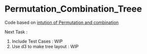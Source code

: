 # Permutation_Combination_Treee


Code based on [intution of Permutation and combination](https://buildingvts.com/intuition-behind-permutations-and-combinations-db6ffa5272be)

Next Task :
1. Include Test Cases : WIP
2. Use d3 to make tree layout : WIP
